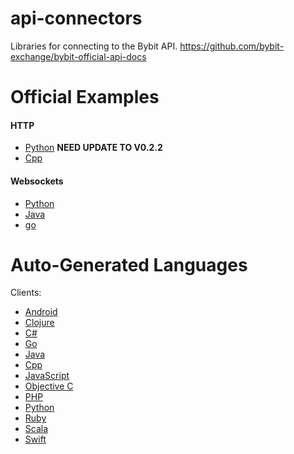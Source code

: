 # api-connectors
Libraries for connecting to the Bybit API. https://github.com/bybit-exchange/bybit-official-api-docs

# Official Examples

#### HTTP

* [Python](/official-http/python) **NEED UPDATE TO V0.2.2**
* [Cpp](/official-http/cpp)

#### Websockets

* [Python](/official-ws/python)
* [Java](/official-ws/Java)
* [go](/official-ws/go)

# Auto-Generated Languages

Clients:
* [Android](/swagger-gen/android)
* [Clojure](/swagger-gen/clojure)
* [C#](/swagger-gen/csharp)
* [Go](/swagger-gen/go)
* [Java](/swagger-gen/java)
* [Cpp](/swagger-gen/cpprest)
* [JavaScript](/swagger-gen/javascript)
* [Objective C](/swagger-gen/objc)
* [PHP](/swagger-gen/php)
* [Python](/swagger-gen/python)
* [Ruby](/swagger-gen/ruby)
* [Scala](/swagger-gen/scala)
* [Swift](/swagger-gen/swift4)